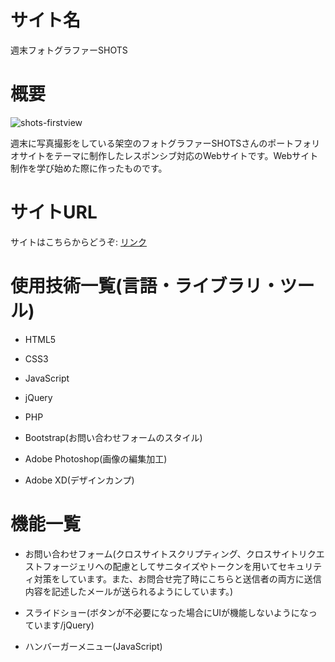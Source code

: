 サイト名
====

週末フォトグラファーSHOTS

概要
===

![shots-firstview](https://user-images.githubusercontent.com/68333078/92332768-28a9f900-f0bb-11ea-827f-095f06fd71c7.jpg)

週末に写真撮影をしている架空のフォトグラファーSHOTSさんのポートフォリオサイトをテーマに制作したレスポンシブ対応のWebサイトです。Webサイト制作を学び始めた際に作ったものです。

サイトURL
===

サイトはこちらからどうぞ: [リンク](https://www.introsample02.com/)

使用技術一覧(言語・ライブラリ・ツール)
===

- HTML5

- CSS3

- JavaScript

- jQuery

- PHP

- Bootstrap(お問い合わせフォームのスタイル)

- Adobe Photoshop(画像の編集加工)

- Adobe XD(デザインカンプ)

機能一覧
===

- お問い合わせフォーム(クロスサイトスクリプティング、クロスサイトリクエストフォージェリへの配慮としてサニタイズやトークンを用いてセキュリティ対策をしています。また、お問合せ完了時にこちらと送信者の両方に送信内容を記述したメールが送られるようにしています。)

- スライドショー(ボタンが不必要になった場合にUIが機能しないようになっています/jQuery)

- ハンバーガーメニュー(JavaScript)
